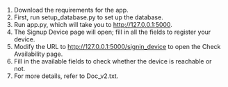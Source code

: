 1. Download the requirements for the app.
2. First, run setup_database.py to set up the database.
3. Run app.py, which will take you to http://127.0.0.1:5000.
4. The Signup Device page will open; fill in all the fields to register your device.
5. Modify the URL to http://127.0.0.1:5000/signin_device to open the Check Availability page.
6. Fill in the available fields to check whether the device is reachable or not.
7. For more details, refer to Doc_v2.txt.
